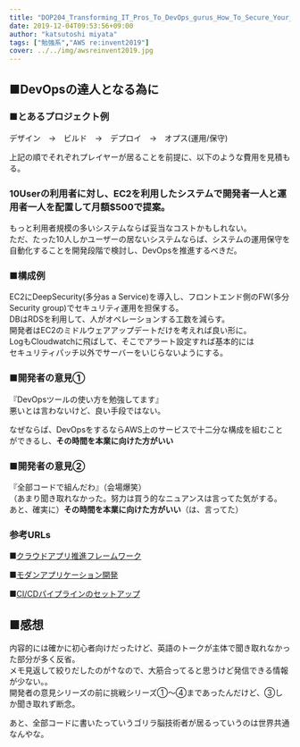 ```yaml
---
title: "DOP204_Transforming_IT_Pros_To_DevOps_gurus_How_To_Secure_Your_New_Tech_Stacks"
date: 2019-12-04T09:53:56+09:00
author: "katsutoshi miyata"
tags: ["勉強系","AWS re:invent2019"]
cover: ../../img/awsreinvent2019.jpg
---
```


## ■DevOpsの達人となる為に
### ■とあるプロジェクト例

デザイン　→　ビルド　→　デプロイ　→　オプス(運用/保守)

上記の順でそれぞれプレイヤーが居ることを前提に、以下のような費用を見積もる。

### 10Userの利用者に対し、EC2を利用したシステムで開発者一人と運用者一人を配置して月額$500で提案。

もっと利用者規模の多いシステムならば妥当なコストかもしれない。  
ただ、たった10人しかユーザーの居ないシステムならば、システムの運用保守を自動化することを開発段階で検討し、DevOpsを推進するべきだ。

### ■構成例
EC2にDeepSecurity(多分as a Service)を導入し、フロントエンド側のFW(多分Security group)でセキュリティ運用を担保する。  
DBはRDSを利用して、人がオペレーションする工数を減らす。  
開発者はEC2のミドルウェアアップデートだけを考えれば良い形に。  
LogもCloudwatchに飛ばして、そこでアラート設定すれば基本的には  
セキュリティパッチ以外でサーバーをいじらないようにする。

### ■開発者の意見①
『DevOpsツールの使い方を勉強してます』  
悪いとは言わないけど、良い手段ではない。

なぜならば、DevOpsをするならAWS上のサービスで十二分な構成を組むことができるし、**その時間を本業に向けた方がいい**

### ■開発者の意見②
『全部コードで組んだわ』（会場爆笑）  
（あまり聞き取れなかった。努力は買う的なニュアンスは言ってた気がする。  
あと、確実に）**その時間を本業に向けた方がいい**（は、言ってた）

### 参考URLs
■[クラウドアプリ推進フレームワーク](https://aws.amazon.com/professional-services/CAF)

■[モダンアプリケーション開発](https://aws.amazon.com/modern-apps)

■[CI/CDパイプラインのセットアップ](https://aws.amazon.com/getting-started/projects/set-up-ci-cd-pipeline/)


## ■感想
内容的には確かに初心者向けだったけど、英語のトークが主体で聞き取れなかった部分が多く反省。  
メモ見返して絞りだしたのが↑なので、大筋合ってると思うけど発信できる情報が少ない。。  
開発者の意見シリーズの前に挑戦シリーズ①～④まであったんだけど、③しか聞き取れず断念。

あと、全部コードに書いたっていうゴリラ脳技術者が居るっていうのは世界共通なんやな。